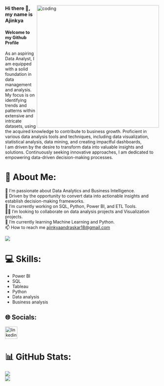 <div>
  <img align="right" alt="coding" width="400" src="https://www.caxsol.com/assets/img/data-analysis.gif">
  
  ### Hi there 👋, my name is Ajinkya
  #### Welcome to my Github Profile

  As an aspiring Data Analyst, I am equipped with a solid foundation in data management and analysis. My focus is on identifying trends and patterns within extensive and intricate datasets, using the acquired knowledge to contribute to business growth. Proficient in various data analysis tools and techniques, including data visualization, statistical analysis, data mining, and creating impactful dashboards,<br> I am driven by the desire to transform data into valuable insights and solutions. Continuously seeking innovative approaches, I am dedicated to empowering data-driven decision-making processes.
</div>



# 💫 About Me:
👀 I'm passionate about Data Analytics and Business Intelligence.<br>
🎯 Driven by the opportunity to convert data into actionable insights and establish decision-making frameworks. <br>
🔭 I’m currently working on SQL, Python, Power BI, and ETL Tools. <br>
👯‍♂️ I’m looking to collaborate on data analysis projects and Visualization projects. <br>
🌱 I’m currently learning Machine Learning and Python. <br>
📫 How to reach me ajinkyaandraskar18@gmail.com

[![](https://visitcount.itsvg.in/api?id=AjinkyaAndraskar&icon=0&color=0)](https://visitcount.itsvg.in)

# 💻 Skills: 
* Power BI
* SQL
* Tableau
* Python
* Data analysis
* Business analysis 

## 🌐 Socials:
[<img src='https://upload.wikimedia.org/wikipedia/commons/c/ca/LinkedIn_logo_initials.png' alt='linkedin' height='40'>](https://www.linkedin.com/in/ajinkya-andraskar-53637b154///)

# 📊 GitHub Stats:
![](https://github-readme-stats.vercel.app/api?username=AjinkyaAndraskar&theme=radical&hide_border=true&include_all_commits=false&count_private=false)<br/>
![](https://github-readme-streak-stats.herokuapp.com/?user=AjinkyaAndraskar&theme=radical&hide_border=true)


